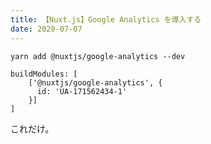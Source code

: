 ```yaml
---
title: 【Nuxt.js】Google Analytics を導入する
date: 2020-07-07
---
```


```
yarn add @nuxtjs/google-analytics --dev
```

```js[nuxt.config.js]
buildModules: [ 
    ['@nuxtjs/google-analytics', {
      id: 'UA-171562434-1'
    }]
]
```

これだけ。